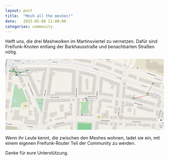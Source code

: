```yaml
---
layout: post
title:  "Mesh all the meshes!"
date:   2015-05-08 11:00:00
categories: community
---
```


Helft uns, die drei Meshwolken im Martinsviertel zu vernetzen. Dafür sind Freifunk-Knoten entlang der Barkhausstraße und benachbarten Straßen nötig.

<!--*-->

![Bild des FFDA-Netzes im Martinsviertel](/images/posts/2015-05-08_martinsviertel-mesh.png "Meshwolken im Martinsviertel")


Wenn ihr Leute kennt, die zwischen den Meshes wohnen, ladet sie ein, mit einem eigenen Freifunk-Router Teil der Community zu werden.

Danke für eure Unterstützung.
